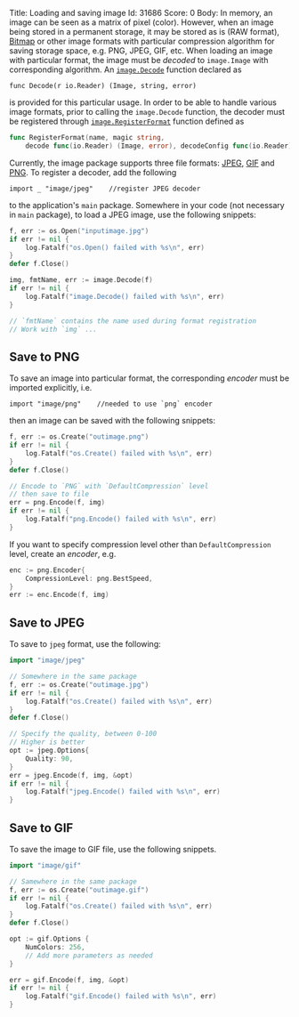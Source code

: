 Title: Loading and saving image
Id: 31686
Score: 0
Body:
In memory, an image can be seen as a matrix of pixel (color). However, when an image being stored in a permanent storage, it may be stored as is (RAW format), [Bitmap](https://en.wikipedia.org/wiki/Bitmap) or other image formats with particular compression algorithm for saving storage space, e.g. PNG, JPEG, GIF, etc. When loading an image with particular format, the image must be *decoded* to `image.Image` with corresponding algorithm. An [`image.Decode`](https://golang.org/pkg/image/#Decode) function declared as

    func Decode(r io.Reader) (Image, string, error)

is provided for this particular usage. In order to be able to handle various image formats, prior to calling the `image.Decode` function, the decoder must be registered through [`image.RegisterFormat`](https://golang.org/pkg/image/#RegisterFormat) function defined as

```go
func RegisterFormat(name, magic string,
    decode func(io.Reader) (Image, error), decodeConfig func(io.Reader) (Config, error))
```

Currently, the image package supports three file formats: [JPEG](https://golang.org/pkg/image/jpeg/), [GIF](https://golang.org/pkg/image/gif/) and [PNG](https://golang.org/pkg/image/png/). To register a decoder, add the following

    import _ "image/jpeg"    //register JPEG decoder

to the application's `main` package. Somewhere in your code (not necessary in `main` package), to load a JPEG image, use the following snippets:

```go
f, err := os.Open("inputimage.jpg")
if err != nil {
    log.Fatalf("os.Open() failed with %s\n", err)
}
defer f.Close()

img, fmtName, err := image.Decode(f)
if err != nil {
    log.Fatalf("image.Decode() failed with %s\n", err)
}

// `fmtName` contains the name used during format registration
// Work with `img` ...
```

## Save to PNG ##

 To save an image into particular format, the corresponding *encoder* must be imported explicitly, i.e.

    import "image/png"    //needed to use `png` encoder

then an image can be saved with the following snippets:

```go
f, err := os.Create("outimage.png")
if err != nil {
    log.Fatalf("os.Create() failed with %s\n", err)
}
defer f.Close()

// Encode to `PNG` with `DefaultCompression` level
// then save to file
err = png.Encode(f, img)
if err != nil {
    log.Fatalf("png.Encode() failed with %s\n", err)
}
```

If you want to specify compression level other than `DefaultCompression` level, create an *encoder*, e.g.

```go
enc := png.Encoder{
    CompressionLevel: png.BestSpeed,
}
err := enc.Encode(f, img)
```

## Save to JPEG ##

To save to `jpeg` format, use the following:

```go
import "image/jpeg"

// Somewhere in the same package
f, err := os.Create("outimage.jpg")
if err != nil {
    log.Fatalf("os.Create() failed with %s\n", err)
}
defer f.Close()

// Specify the quality, between 0-100
// Higher is better
opt := jpeg.Options{
    Quality: 90,
}
err = jpeg.Encode(f, img, &opt)
if err != nil {
    log.Fatalf("jpeg.Encode() failed with %s\n", err)
}
```

## Save to GIF ##

To save the image to GIF file, use the following snippets.

```go
import "image/gif"

// Samewhere in the same package
f, err := os.Create("outimage.gif")
if err != nil {
    log.Fatalf("os.Create() failed with %s\n", err)
}
defer f.Close()

opt := gif.Options {
    NumColors: 256,
    // Add more parameters as needed
}

err = gif.Encode(f, img, &opt)
if err != nil {
    log.Fatalf("gif.Encode() failed with %s\n", err)
}
```

